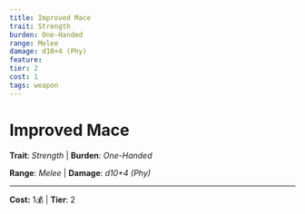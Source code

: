 ```yaml
---
title: Improved Mace
trait: Strength
burden: One-Handed
range: Melee
damage: d10+4 (Phy)
feature: 
tier: 2
cost: 1
tags: weapon
---
```

# Improved Mace

**Trait**: _Strength_ | **Burden**: _One-Handed_

**Range**: _Melee_ | **Damage**: _d10+4 (Phy)_

___
**Cost:** 1💰 | **Tier**: 2

